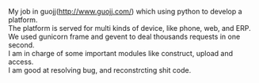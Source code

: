 
My job in guojj(http://www.guojj.com/) which using python to develop a platform.  
The platform is served for multi kinds of device, like phone, web, and ERP.  
We used gunicorn frame and gevent to deal thousands requests in one second.  
I am in charge of some important modules like construct, upload and access.  
I am good at resolving bug, and reconstrcting shit code.  
